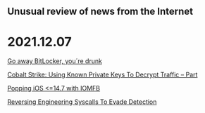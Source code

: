 ## Unusual review of news from the Internet

# 2021.12.07

[Go away BitLocker, you´re drunk](https://luemmelsec.github.io/Go-away-BitLocker-you-are-drunk/)

[Cobalt Strike: Using Known Private Keys To Decrypt Traffic – Part ](https://blog.nviso.eu/2021/10/21/cobalt-strike-using-known-private-keys-to-decrypt-traffic-part-1/)

[Popping iOS <=14.7 with IOMFB](https://jsherman212.github.io/2021/11/28/popping_ios14_with_iomfb.html)

[Reversing Engineering Syscalls To Evade Detection](https://www.youtube.com/watch?v=Uba3SQH2)
